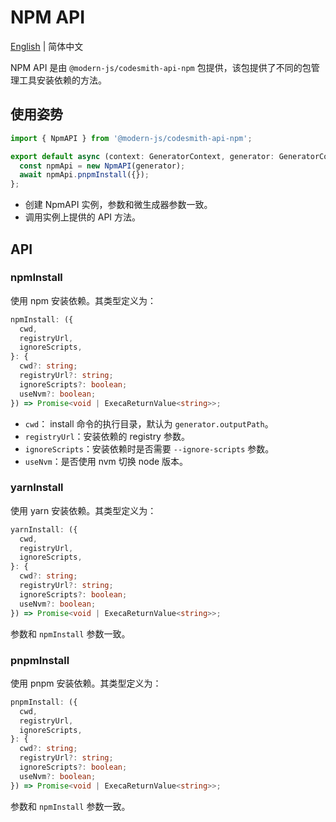 # NPM API

[English](../../en/api/npm.md) | 简体中文

NPM API 是由 `@modern-js/codesmith-api-npm` 包提供，该包提供了不同的包管理工具安装依赖的方法。

## 使用姿势

```ts
import { NpmAPI } from '@modern-js/codesmith-api-npm';

export default async (context: GeneratorContext, generator: GeneratorCore) => {
  const npmApi = new NpmAPI(generator);
  await npmApi.pnpmInstall({});
};
```

- 创建 NpmAPI 实例，参数和微生成器参数一致。
- 调用实例上提供的 API 方法。

## API

### npmInstall

使用 npm 安装依赖。其类型定义为：

```ts
npmInstall: ({
  cwd,
  registryUrl,
  ignoreScripts,
}: {
  cwd?: string;
  registryUrl?: string;
  ignoreScripts?: boolean;
  useNvm?: boolean;
}) => Promise<void | ExecaReturnValue<string>>;
```

- `cwd`： install 命令的执行目录，默认为 `generator.outputPath`。
- `registryUrl`：安装依赖的 registry 参数。
- `ignoreScripts`：安装依赖时是否需要 `--ignore-scripts` 参数。
- `useNvm`：是否使用 nvm 切换 node 版本。

### yarnInstall

使用 yarn 安装依赖。其类型定义为：

```ts
yarnInstall: ({
  cwd,
  registryUrl,
  ignoreScripts,
}: {
  cwd?: string;
  registryUrl?: string;
  ignoreScripts?: boolean;
  useNvm?: boolean;
}) => Promise<void | ExecaReturnValue<string>>;
```

参数和 `npmInstall` 参数一致。

### pnpmInstall

使用 pnpm 安装依赖。其类型定义为：

```ts
pnpmInstall: ({
  cwd,
  registryUrl,
  ignoreScripts,
}: {
  cwd?: string;
  registryUrl?: string;
  ignoreScripts?: boolean;
  useNvm?: boolean;
}) => Promise<void | ExecaReturnValue<string>>;
```

参数和 `npmInstall` 参数一致。
